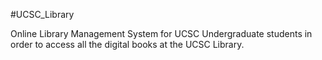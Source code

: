 #UCSC_Library

Online Library Management System for UCSC Undergraduate students in order to access all the digital books at the UCSC Library.
